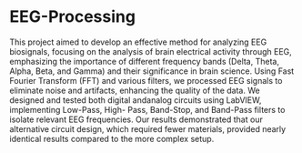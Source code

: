 # EEG-Processing
This project aimed to develop an effective method for analyzing EEG biosignals, focusing on the analysis of brain electrical activity through EEG, emphasizing the importance of different frequency bands (Delta, Theta, Alpha, Beta, and Gamma) and their significance in brain science. Using Fast Fourier Transform (FFT) and various filters, we processed
EEG signals to eliminate noise and artifacts, enhancing the quality of the data. We designed and tested both digital andanalog circuits using LabVIEW, implementing Low-Pass, High-
Pass, Band-Stop, and Band-Pass filters to isolate relevant EEG frequencies. Our results demonstrated that our alternative circuit design, which required fewer materials, provided nearly identical results compared to the more complex setup.
